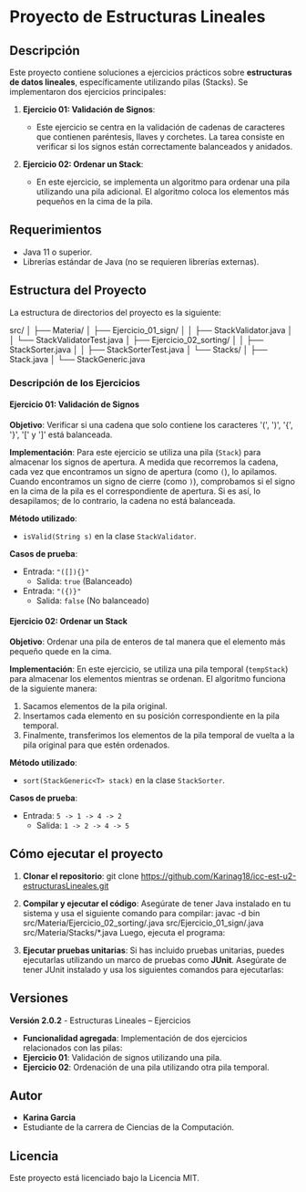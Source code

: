 # Proyecto de Estructuras Lineales

## Descripción

Este proyecto contiene soluciones a ejercicios prácticos sobre **estructuras de datos lineales**, específicamente utilizando pilas (Stacks). Se implementaron dos ejercicios principales:

1. **Ejercicio 01: Validación de Signos**: 
   - Este ejercicio se centra en la validación de cadenas de caracteres que contienen paréntesis, llaves y corchetes. La tarea consiste en verificar si los signos están correctamente balanceados y anidados.
   
2. **Ejercicio 02: Ordenar un Stack**: 
   - En este ejercicio, se implementa un algoritmo para ordenar una pila utilizando una pila adicional. El algoritmo coloca los elementos más pequeños en la cima de la pila.

## Requerimientos

- Java 11 o superior.
- Librerías estándar de Java (no se requieren librerías externas).

## Estructura del Proyecto

La estructura de directorios del proyecto es la siguiente:

src/ │ ├── Materia/ │ ├── Ejercicio_01_sign/ │ │ ├── StackValidator.java │ │ └── StackValidatorTest.java │ ├── Ejercicio_02_sorting/ │ │ ├── StackSorter.java │ │ ├── StackSorterTest.java │ └── Stacks/ │ ├── Stack.java │ └── StackGeneric.java


### Descripción de los Ejercicios

#### Ejercicio 01: Validación de Signos

**Objetivo**: Verificar si una cadena que solo contiene los caracteres '(', ')', '{', '}', '[' y ']' está balanceada.

**Implementación**: 
Para este ejercicio se utiliza una pila (`Stack`) para almacenar los signos de apertura. A medida que recorremos la cadena, cada vez que encontramos un signo de apertura (como `(`), lo apilamos. Cuando encontramos un signo de cierre (como `)`), comprobamos si el signo en la cima de la pila es el correspondiente de apertura. Si es así, lo desapilamos; de lo contrario, la cadena no está balanceada.

**Método utilizado**:
- `isValid(String s)` en la clase `StackValidator`.

**Casos de prueba**:
- Entrada: `"([]){}"`
  - Salida: `true` (Balanceado)
- Entrada: `"({)}"`
  - Salida: `false` (No balanceado)

#### Ejercicio 02: Ordenar un Stack

**Objetivo**: Ordenar una pila de enteros de tal manera que el elemento más pequeño quede en la cima.

**Implementación**:
En este ejercicio, se utiliza una pila temporal (`tempStack`) para almacenar los elementos mientras se ordenan. El algoritmo funciona de la siguiente manera:
1. Sacamos elementos de la pila original.
2. Insertamos cada elemento en su posición correspondiente en la pila temporal.
3. Finalmente, transferimos los elementos de la pila temporal de vuelta a la pila original para que estén ordenados.

**Método utilizado**:
- `sort(StackGeneric<T> stack)` en la clase `StackSorter`.

**Casos de prueba**:
- Entrada: `5 -> 1 -> 4 -> 2`
  - Salida: `1 -> 2 -> 4 -> 5`

## Cómo ejecutar el proyecto

1. **Clonar el repositorio**:
git clone https://github.com/Karinag18/icc-est-u2-estructurasLineales.git


2. **Compilar y ejecutar el código**:
Asegúrate de tener Java instalado en tu sistema y usa el siguiente comando para compilar:
javac -d bin src/Materia/Ejercicio_02_sorting/.java src/Ejercicio_01_sign/.java src/Materia/Stacks/*.java
Luego, ejecuta el programa:

3. **Ejecutar pruebas unitarias**:
Si has incluido pruebas unitarias, puedes ejecutarlas utilizando un marco de pruebas como **JUnit**. Asegúrate de tener JUnit instalado y usa los siguientes comandos para ejecutarlas:

## Versiones

**Versión 2.0.2** - Estructuras Lineales – Ejercicios

- **Funcionalidad agregada**: Implementación de dos ejercicios relacionados con las pilas:
- **Ejercicio 01**: Validación de signos utilizando una pila.
- **Ejercicio 02**: Ordenación de una pila utilizando otra pila temporal.

## Autor

- **Karina Garcia**  
- Estudiante de la carrera de Ciencias de la Computación.

## Licencia

Este proyecto está licenciado bajo la Licencia MIT.


